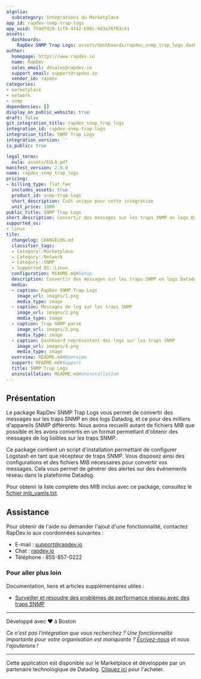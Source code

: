 ```yaml
---
algolia:
  subcategory: Intégrations du Marketplace
app_id: rapdev-snmp-trap-logs
app_uuid: 754df420-1cf8-4742-b98c-9d3a76f83c41
assets:
  dashboards:
    RapDev SNMP Trap Logs: assets/dashboards/rapdev_snmp_trap_logs_dashboard.json
author:
  homepage: https://www.rapdev.io
  name: RapDev
  sales_email: ddsales@rapdev.io
  support_email: support@rapdev.io
  vendor_id: rapdev
categories:
- marketplace
- network
- snmp
dependencies: []
display_on_public_website: true
draft: false
git_integration_title: rapdev_snmp_trap_logs
integration_id: rapdev-snmp-trap-logs
integration_title: SNMP Trap Logs
integration_version: ''
is_public: true

legal_terms:
  eula: assets/EULA.pdf
manifest_version: 2.0.0
name: rapdev_snmp_trap_logs
pricing:
- billing_type: flat_fee
  includes_assets: true
  product_id: snmp-trap-logs
  short_description: Coût unique pour cette intégration
  unit_price: 1000
public_title: SNMP Trap Logs
short_description: Convertir des messages sur les traps SNMP en logs Datadog
supported_os:
- linux
tile:
  changelog: CHANGELOG.md
  classifier_tags:
  - Category::Marketplace
  - Category::Network
  - Category::SNMP
  - Supported OS::Linux
  configuration: README.md#Setup
  description: Convertir des messages sur les traps SNMP en logs Datadog
  media:
  - caption: RapDev SNMP Trap Logs
    image_url: images/1.png
    media_type: image
  - caption: Messages de log sur les traps SNMP
    image_url: images/2.png
    media_type: image
  - caption: Trap SNMP parsé
    image_url: images/3.png
    media_type: image
  - caption: Dashboard représentant des logs sur les traps SNMP
    image_url: images/4.png
    media_type: image
  overview: README.md#Overview
  support: README.md#Support
  title: SNMP Trap Logs
  uninstallation: README.md#Uninstallation
---
```


## Présentation
Le package RapDev SNMP Trap Logs vous permet de convertir des messages sur les traps SNMP en des logs Datadog, et ce pour des milliers d'appareils SNMP différents. Nous avons recueilli autant de fichiers MIB que possible et les avons convertis en un format permettant d'obtenir des messages de log lisibles sur les traps SNMP.

Ce package contient un script d'installation permettant de configurer Logstash en tant que récepteur de traps SNMP. Vous disposez ainsi des configurations et des fichiers MIB nécessaires pour convertir vos messages. Cela vous permet de générer des alertes sur des événements réseau dans la plateforme Datadog.

Pour obtenir la liste complète des MIB inclus avec ce package, consultez le [fichier mib_yamls.txt][4].

## Assistance

Pour obtenir de l'aide ou demander l'ajout d'une fonctionnalité, contactez RapDev.io aux coordonnées suivantes :

- E-mail : [support@rapdev.io][7]
- Chat : [rapdev.io][3]
- Téléphone : 855-857-0222

### Pour aller plus loin

Documentation, liens et articles supplémentaires utiles :

- [Surveiller et résoudre des problèmes de performance réseau avec des traps SNMP][8]

---
Développé avec ❤️ à Boston

*Ce n'est pas l'intégration que vous recherchez ? Une fonctionnalité importante pour votre organisation est manquante ? [Écrivez-nous](mailto:support@rapdev.io) et nous l'ajouterons !*

[1]: https://docs.datadoghq.com/fr/logs/guide/enrichment-tables
[2]: https://docs.datadoghq.com/fr/logs/log_configuration/processors/?tab=ui#log-message-remapper
[3]: https://www.rapdev.io/#Get-in-touch
[4]: https://files.rapdev.io/datadog/configs/mib_yamls.txt
[5]: mailto:sales@rapdev.io
[6]: https://mibs.observium.org
[7]: mailto:support@rapdev.io
[8]: https://www.datadoghq.com/blog/diagnose-network-performance-with-snmp-trap-monitoring/
---
Cette application est disponible sur le Marketplace et développée par un partenaire technologique de Datadog. <a href="https://app.datadoghq.com/marketplace/app/rapdev-snmp-trap-logs" target="_blank">Cliquez ici</a> pour l'acheter.
